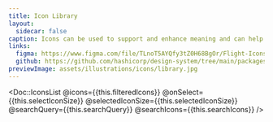 ```yaml
---
title: Icon Library
layout:
  sidecar: false
caption: Icons can be used to support and enhance meaning and can help call out information.
links:
  figma: https://www.figma.com/file/TLnoT5AYQfy3tZ0H68BgOr/Flight-Icons?node-id=164%3A0
  github: https://github.com/hashicorp/design-system/tree/main/packages/flight-icons
previewImage: assets/illustrations/icons/library.jpg
---
```


<Doc::IconsList
  @icons={{this.filteredIcons}}
  @onSelect={{this.selectIconSize}}
  @selectedIconSize={{this.selectedIconSize}}
  @searchQuery={{this.searchQuery}}
  @searchIcons={{this.searchIcons}}
/>